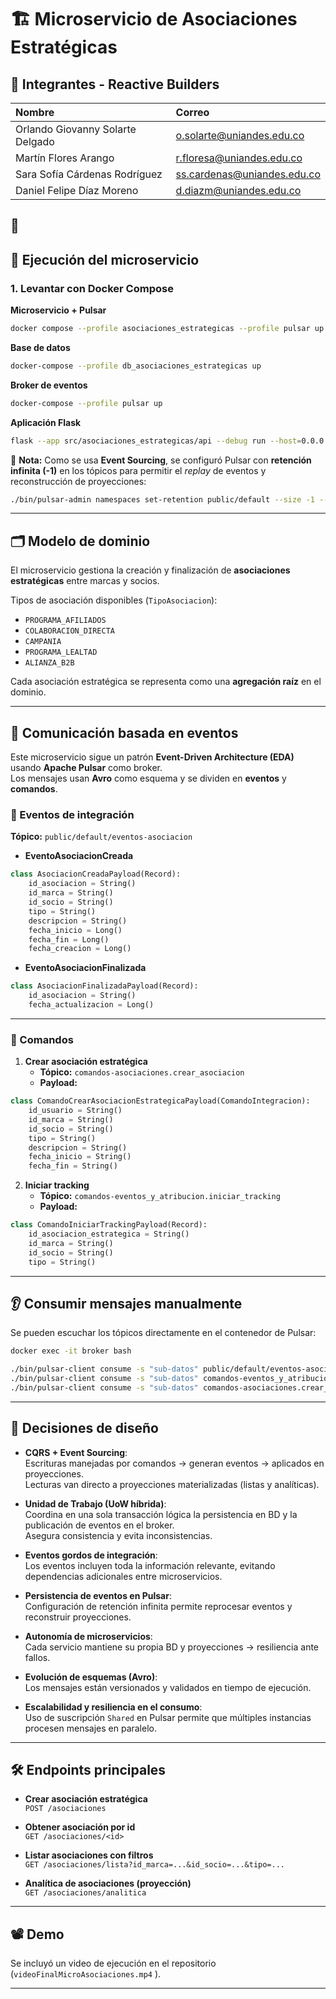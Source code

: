 
# 🏗️ Microservicio de Asociaciones Estratégicas

## 👥 Integrantes - Reactive Builders

| Nombre | Correo |
| :--- | :--- |
| Orlando Giovanny Solarte Delgado | o.solarte@uniandes.edu.co |
| Martín Flores Arango | r.floresa@uniandes.edu.co |
| Sara Sofía Cárdenas Rodríguez | ss.cardenas@uniandes.edu.co |
| Daniel Felipe Díaz Moreno | d.diazm@uniandes.edu.co |

---

## 🚀 Ejecución del microservicio

### 1. Levantar con Docker Compose

**Microservicio + Pulsar**
```bash
docker compose --profile asociaciones_estrategicas --profile pulsar up --force-recreate --build
```

**Base de datos**
```bash
docker-compose --profile db_asociaciones_estrategicas up
```

**Broker de eventos**
```bash
docker-compose --profile pulsar up
```

**Aplicación Flask**
```bash
flask --app src/asociaciones_estrategicas/api --debug run --host=0.0.0.0 --port=5000
```

📌 **Nota:** Como se usa **Event Sourcing**, se configuró Pulsar con **retención infinita (-1)** en los tópicos para permitir el *replay* de eventos y reconstrucción de proyecciones:
```bash
./bin/pulsar-admin namespaces set-retention public/default --size -1 --time -1
```

---

## 🗂️ Modelo de dominio

El microservicio gestiona la creación y finalización de **asociaciones estratégicas** entre marcas y socios.  

Tipos de asociación disponibles (`TipoAsociacion`):  
- `PROGRAMA_AFILIADOS`  
- `COLABORACION_DIRECTA`  
- `CAMPANIA`  
- `PROGRAMA_LEALTAD`  
- `ALIANZA_B2B`  

Cada asociación estratégica se representa como una **agregación raíz** en el dominio.

---

## 📡 Comunicación basada en eventos

Este microservicio sigue un patrón **Event-Driven Architecture (EDA)** usando **Apache Pulsar** como broker.  
Los mensajes usan **Avro** como esquema y se dividen en **eventos** y **comandos**.

### 🔔 Eventos de integración

**Tópico:** `public/default/eventos-asociacion`

- **EventoAsociacionCreada**
```python
class AsociacionCreadaPayload(Record):
    id_asociacion = String()
    id_marca = String()
    id_socio = String()
    tipo = String()
    descripcion = String()
    fecha_inicio = Long()
    fecha_fin = Long()
    fecha_creacion = Long()
```

- **EventoAsociacionFinalizada**
```python
class AsociacionFinalizadaPayload(Record):
    id_asociacion = String()
    fecha_actualizacion = Long()
```

---

### 📩 Comandos

1. **Crear asociación estratégica**  
   - **Tópico:** `comandos-asociaciones.crear_asociacion`  
   - **Payload:**
```python
class ComandoCrearAsociacionEstrategicaPayload(ComandoIntegracion):
    id_usuario = String()
    id_marca = String()
    id_socio = String()
    tipo = String()
    descripcion = String()
    fecha_inicio = String()
    fecha_fin = String()
```

2. **Iniciar tracking**  
   - **Tópico:** `comandos-eventos_y_atribucion.iniciar_tracking`  
   - **Payload:**
```python
class ComandoIniciarTrackingPayload(Record):
    id_asociacion_estrategica = String()
    id_marca = String()
    id_socio = String()
    tipo = String()
```

---

## 👂 Consumir mensajes manualmente

Se pueden escuchar los tópicos directamente en el contenedor de Pulsar:

```bash
docker exec -it broker bash

./bin/pulsar-client consume -s "sub-datos" public/default/eventos-asociacion -n 0
./bin/pulsar-client consume -s "sub-datos" comandos-eventos_y_atribucion.iniciar_tracking -n 0
./bin/pulsar-client consume -s "sub-datos" comandos-asociaciones.crear_asociacion -n 0
```

---

## 🧩 Decisiones de diseño

- **CQRS + Event Sourcing**:  
  Escrituras manejadas por comandos → generan eventos → aplicados en proyecciones.  
  Lecturas van directo a proyecciones materializadas (listas y analíticas).  

- **Unidad de Trabajo (UoW híbrida)**:  
  Coordina en una sola transacción lógica la persistencia en BD y la publicación de eventos en el broker.  
  Asegura consistencia y evita inconsistencias.  

- **Eventos gordos de integración**:  
  Los eventos incluyen toda la información relevante, evitando dependencias adicionales entre microservicios.  

- **Persistencia de eventos en Pulsar**:  
  Configuración de retención infinita permite reprocesar eventos y reconstruir proyecciones.  

- **Autonomía de microservicios**:  
  Cada servicio mantiene su propia BD y proyecciones → resiliencia ante fallos.  

- **Evolución de esquemas (Avro)**:  
  Los mensajes están versionados y validados en tiempo de ejecución.  

- **Escalabilidad y resiliencia en el consumo**:  
  Uso de suscripción `Shared` en Pulsar permite que múltiples instancias procesen mensajes en paralelo.  

---

## 🛠️ Endpoints principales

- **Crear asociación estratégica**  
  `POST /asociaciones`  

- **Obtener asociación por id**  
  `GET /asociaciones/<id>`  

- **Listar asociaciones con filtros**  
  `GET /asociaciones/lista?id_marca=...&id_socio=...&tipo=...`  

- **Analítica de asociaciones (proyección)**  
  `GET /asociaciones/analitica`  

---

## 📽️ Demo

Se incluyó un video de ejecución en el repositorio (`videoFinalMicroAsociaciones.mp4` ).

---
